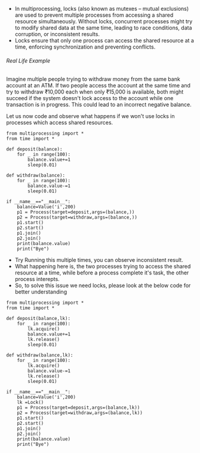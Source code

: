 * In multiprocessing, locks (also known as mutexes – mutual exclusions) are used to prevent multiple processes from accessing a shared resource simultaneously. Without locks, concurrent processes might try to modify shared data at the same time, leading to race conditions, data corruption, or inconsistent results.
* Locks ensure that only one process can access the shared resource at a time, enforcing synchronization and preventing conflicts.

###### Real Life Example
Imagine multiple people trying to withdraw money from the same bank account at an ATM. If two people access the account at the same time and try to withdraw ₹10,000 each when only ₹15,000 is available, both might succeed if the system doesn't lock access to the account while one transaction is in progress. This could lead to an incorrect negative balance.

Let us now code and observe what happens if we won't use locks in processes which access shared resources.
```
from multiprocessing import *
from time import *

def deposit(balance):
    for _ in range(100):
        balance.value+=1
        sleep(0.01)

def withdraw(balance):
    for _ in range(100):
        balance.value-=1
        sleep(0.01)

if __name__=="__main__":
    balance=Value('i',200)
    p1 = Process(target=deposit,args=(balance,))
    p2 = Process(target=withdraw,args=(balance,))
    p1.start()
    p2.start()
    p1.join()
    p2.join()
    print(balance.value)
    print("Bye")
```
* Try Running this multiple times, you can observe inconsistent result.
* What happening here is, the two processes trying to access the shared resource at a time, while before a process complete it's task, the other process interepts.
* So, to solve this issue we need locks, please look at the below code for better understanding

```
from multiprocessing import *
from time import *

def deposit(balance,lk):
    for _ in range(100):
        lk.acquire()
        balance.value+=1
        lk.release()
        sleep(0.01)

def withdraw(balance,lk):
    for _ in range(100):
        lk.acquire()
        balance.value-=1
        lk.release()
        sleep(0.01)

if __name__=="__main__":
    balance=Value('i',200)
    lk =Lock()
    p1 = Process(target=deposit,args=(balance,lk))
    p2 = Process(target=withdraw,args=(balance,lk))
    p1.start()
    p2.start()
    p1.join()
    p2.join()
    print(balance.value)
    print("Bye")

```
